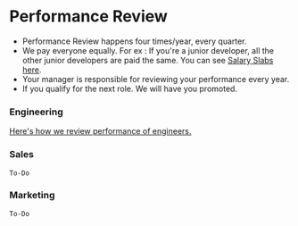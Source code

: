 # Performance Review

- Performance Review happens four times/year, every quarter.
- We pay everyone equally. For ex : If you're a junior developer, all the other junior developers are paid the same. You can see [Salary Slabs here](/people-operations/salary/README.md).
- Your manager is responsible for reviewing your performance every year.
- If you qualify for the next role. We will have you promoted.

### Engineering

[Here's how we review performance of engineers.](/engineering/performance-reivew/README.md)

### Sales

`To-Do`

### Marketing

`To-Do`
